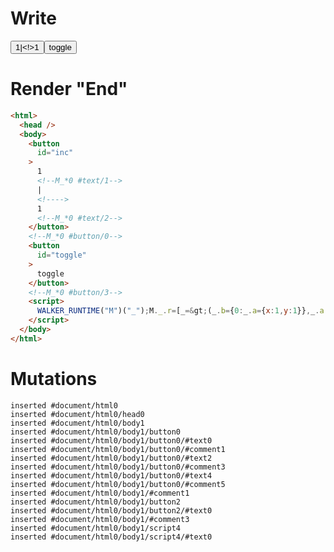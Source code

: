 # Write
  <button id=inc>1<!--M_*0 #text/1-->|<!>1<!--M_*0 #text/2--></button><!--M_*0 #button/0--><button id=toggle>toggle</button><!--M_*0 #button/3--><script>WALKER_RUNTIME("M")("_");M._.r=[_=>(_.b={0:_.a={x:1,y:1}},_.a.yChange=_.a["y@"]=_._["packages/translator-tags/src/__tests__/fixtures/let-tag-controllable-dynamic-change-handler/template.marko_0/yChange"](_.a),_.b),0,"packages/translator-tags/src/__tests__/fixtures/let-tag-controllable-dynamic-change-handler/template.marko_0",0,"packages/translator-tags/src/__tests__/fixtures/let-tag-controllable-dynamic-change-handler/template.marko_0_y",0];M._.w()</script>


# Render "End"
```html
<html>
  <head />
  <body>
    <button
      id="inc"
    >
      1
      <!--M_*0 #text/1-->
      |
      <!---->
      1
      <!--M_*0 #text/2-->
    </button>
    <!--M_*0 #button/0-->
    <button
      id="toggle"
    >
      toggle
    </button>
    <!--M_*0 #button/3-->
    <script>
      WALKER_RUNTIME("M")("_");M._.r=[_=&gt;(_.b={0:_.a={x:1,y:1}},_.a.yChange=_.a["y@"]=_._["packages/translator-tags/src/__tests__/fixtures/let-tag-controllable-dynamic-change-handler/template.marko_0/yChange"](_.a),_.b),0,"packages/translator-tags/src/__tests__/fixtures/let-tag-controllable-dynamic-change-handler/template.marko_0",0,"packages/translator-tags/src/__tests__/fixtures/let-tag-controllable-dynamic-change-handler/template.marko_0_y",0];M._.w()
    </script>
  </body>
</html>
```

# Mutations
```
inserted #document/html0
inserted #document/html0/head0
inserted #document/html0/body1
inserted #document/html0/body1/button0
inserted #document/html0/body1/button0/#text0
inserted #document/html0/body1/button0/#comment1
inserted #document/html0/body1/button0/#text2
inserted #document/html0/body1/button0/#comment3
inserted #document/html0/body1/button0/#text4
inserted #document/html0/body1/button0/#comment5
inserted #document/html0/body1/#comment1
inserted #document/html0/body1/button2
inserted #document/html0/body1/button2/#text0
inserted #document/html0/body1/#comment3
inserted #document/html0/body1/script4
inserted #document/html0/body1/script4/#text0
```